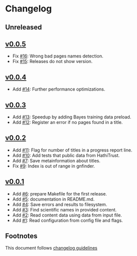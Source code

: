 # Changelog

## Unreleased

## [v0.0.5]

- Fix [#16]: Wrong bad pages names detection.
- Fix [#15]: Releases do not show version.

## [v0.0.4]

- Add [#14]: Further performance optimizations.

## [v0.0.3]

- Add [#13]: Speedup by adding Bayes training data preload.
- Add [#12]: Register an error if no pages found in a title.

## [v0.0.2]

- Add [#11]: Flag for number of titles in a progress report line.
- Add [#10]: Add tests that public data from HathiTrust.
- Add [#7]: Save metainformation about titles.
- Fix [#9]: Index is out of range in gnfinder.

## [v0.0.1]

- Add [#6]: prepare Makefile for the first release.
- Add [#5]: documentation in README.md.
- Add [#4]: Save errors and results to filesystem.
- Add [#3]: Find scientific names in provided content.
- Add [#2]: Read content data using data from input file.
- Add [#1]: Read configuration from config file and flags.

## Footnotes

This document follows [changelog guidelines]

[v0.0.5]: https://github.com/gnames/htindex/compare/v0.0.4...v0.0.5
[v0.0.4]: https://github.com/gnames/htindex/compare/v0.0.3...v0.0.4
[v0.0.3]: https://github.com/gnames/htindex/compare/v0.0.2...v0.0.3
[v0.0.2]: https://github.com/gnames/htindex/compare/v0.0.1...v0.0.2
[v0.0.1]: https://github.com/gnames/htindex/compare/v0.0.0...v0.0.1

[#16]: https://github.com/gnames/htindex/issues/16
[#15]: https://github.com/gnames/htindex/issues/15
[#14]: https://github.com/gnames/htindex/issues/14
[#13]: https://github.com/gnames/htindex/issues/13
[#12]: https://github.com/gnames/htindex/issues/12
[#11]: https://github.com/gnames/htindex/issues/11
[#10]: https://github.com/gnames/htindex/issues/10
[#9]: https://github.com/gnames/htindex/issues/9
[#8]: https://github.com/gnames/htindex/issues/8
[#7]: https://github.com/gnames/htindex/issues/7
[#6]: https://github.com/gnames/htindex/issues/6
[#5]: https://github.com/gnames/htindex/issues/5
[#4]: https://github.com/gnames/htindex/issues/4
[#3]: https://github.com/gnames/htindex/issues/3
[#2]: https://github.com/gnames/htindex/issues/2
[#1]: https://github.com/gnames/htindex/issues/1

[changelog guidelines]: https://github.com/olivierlacan/keep-a-changelog

